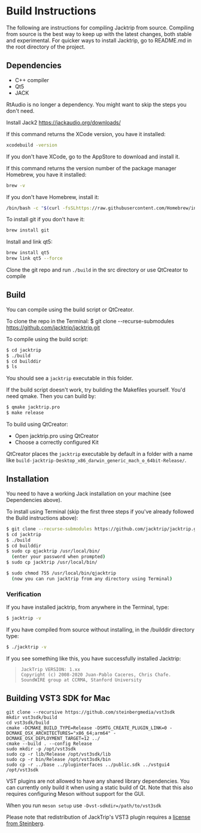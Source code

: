 # Build Instructions

The following are instructions for compiling Jacktrip from source.  Compiling
from source is the best way to keep up with the latest changes, both stable and
experimental.  For quicker ways to install Jacktrip, go to README.md in the root
directory of the project.

## Dependencies
- C++ compiler
- Qt5
- JACK

RtAudio is no longer a dependency.
You might want to skip the steps you don't need.
 
Install Jack2 https://jackaudio.org/downloads/

If this command returns the XCode version, you have it installed:
```sh
xcodebuild -version
```
If you don't have XCode, go to the AppStore to download and install it.

If this command returns the version number of the package manager Homebrew, you have it installed:
```sh
brew -v
```
If you don't have Homebrew, install it:
```sh
/bin/bash -c "$(curl -fsSLhttps://raw.githubusercontent.com/Homebrew/install/master/install.sh)"
```

To install git if you don't have it:
```sh
brew install git
```

Install and link qt5:
```sh
brew install qt5
brew link qt5 --force
```

Clone the git repo and run `./build` in the src directory or use QtCreator to compile

## Build
You can compile using the build script or QtCreator.

To clone the repo in the Terminal:
$ git clone --recurse-submodules https://github.com/jacktrip/jacktrip.git

To compile using the build script:
```sh
$ cd jacktrip
$ ./build
$ cd builddir
$ ls
```

You should see a `jacktrip` executable in this folder.

If the build script doesn't work, try building
the Makefiles yourself. You'd need qmake. Then you can build by:

```sh
$ qmake jacktrip.pro
$ make release
```

To build using QtCreator:

  * Open jacktrip.pro using QtCreator
  * Choose a correctly configured Kit

QtCreator places the `jacktrip` executable by default in a folder
with a name like `build-jacktrip-Desktop_x86_darwin_generic_mach_o_64bit-Release/`.

## Installation
You need to have a working Jack installation on your machine (see Dependencies above).

To install using Terminal (skip the first three steps if you've already followed
the Build instructions above):

```sh
$ git clone --recurse-submodules https://github.com/jacktrip/jacktrip.git
$ cd jacktrip
$ ./build
$ cd builddir
$ sudo cp qjacktrip /usr/local/bin/
  (enter your password when prompted)
$ sudo cp jacktrip /usr/local/bin/

$ sudo chmod 755 /usr/local/bin/qjacktrip
  (now you can run jacktrip from any directory using Terminal)
```
  
### Verification

If you have installed jacktrip, from anywhere in the Terminal, type:
```sh
$ jacktrip -v
```

If you have compiled from source without installing, in the /builddir directory type:
```sh
$ ./jacktrip -v
```

If you see something like this, you have successfully installed Jacktrip:

>     JackTrip VERSION: 1.xx
>     Copyright (c) 2008-2020 Juan-Pablo Caceres, Chris Chafe.
>     SoundWIRE group at CCRMA, Stanford University

## Building VST3 SDK for Mac

```
git clone --recursive https://github.com/steinbergmedia/vst3sdk
mkdir vst3sdk/build
cd vst3sdk/build
cmake -DCMAKE_BUILD_TYPE=Release -DSMTG_CREATE_PLUGIN_LINK=0 -DCMAKE_OSX_ARCHITECTURES="x86_64;arm64" -DCMAKE_OSX_DEPLOYMENT_TARGET=12 ../
cmake --build . --config Release
sudo mkdir -p /opt/vst3sdk
sudo cp -r lib/Release /opt/vst3sdk/lib
sudo cp -r bin/Release /opt/vst3sdk/bin
sudo cp -r ../base ../pluginterfaces ../public.sdk ../vstgui4 /opt/vst3sdk
```

VST plugins are not allowed to have any shared library dependencies. You
can currently only build it when using a static build of Qt. Note that
this also requires configuring Meson without support for the GUI.

When you run `meson setup` use `-Dvst-sdkdir=/path/to/vst3sdk`

Please note that redistribution of JackTrip's VST3 plugin requires a
[license from Steinberg](https://www.steinberg.net/developers/).
